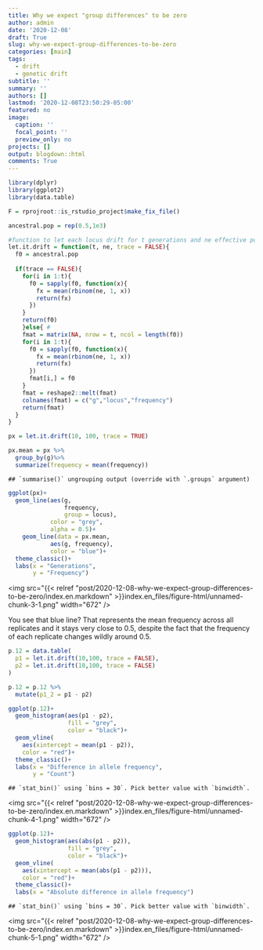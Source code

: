 ```yaml
---
title: Why we expect "group differences" to be zero
author: admin
date: '2020-12-08'
draft: True
slug: why-we-expect-group-differences-to-be-zero
categories: [main]
tags:
  - drift
  - genetic drift
subtitle: ''
summary: ''
authors: []
lastmod: '2020-12-08T23:50:29-05:00'
featured: no
image:
  caption: ''
  focal_point: ''
  preview_only: no
projects: []
output: blogdown::html
comments: True
---
```



```r
library(dplyr)
library(ggplot2)
library(data.table)

F = rprojroot::is_rstudio_project$make_fix_file()
```



```r
ancestral.pop = rep(0.5,1e3)

#function to let each locus drift for t generations and ne effective population size
let.it.drift = function(t, ne, trace = FALSE){
  f0 = ancestral.pop
  
  if(trace == FALSE){
    for(i in 1:t){
      f0 = sapply(f0, function(x){
        fx = mean(rbinom(ne, 1, x))
        return(fx)
      })
    }
    return(f0)
    }else{ #
    fmat = matrix(NA, nrow = t, ncol = length(f0))
    for(i in 1:t){
      f0 = sapply(f0, function(x){
        fx = mean(rbinom(ne, 1, x))
        return(fx)
      })
      fmat[i,] = f0
    }
    fmat = reshape2::melt(fmat)
    colnames(fmat) = c("g","locus","frequency")
    return(fmat)
  }
}
```



```r
px = let.it.drift(10, 100, trace = TRUE)

px.mean = px %>%
  group_by(g)%>%
  summarize(frequency = mean(frequency))
```

```
## `summarise()` ungrouping output (override with `.groups` argument)
```

```r
ggplot(px)+
  geom_line(aes(g,
                frequency,
                group = locus),
            color = "grey",
            alpha = 0.5)+
    geom_line(data = px.mean, 
            aes(g, frequency),
            color = "blue")+
  theme_classic()+
  labs(x = "Generations",
       y = "Frequency")
```

<img src="{{< relref "post/2020-12-08-why-we-expect-group-differences-to-be-zero/index.en.markdown" >}}index.en_files/figure-html/unnamed-chunk-3-1.png" width="672" />

You see that blue line? That represents the mean frequency across all replicates and it stays very close to 0.5, despite the fact that the frequency of each replicate changes wildly around 0.5. 


```r
p.12 = data.table(
  p1 = let.it.drift(10,100, trace = FALSE),
  p2 = let.it.drift(10,100, trace = FALSE)
)

p.12 = p.12 %>%
  mutate(p1_2 = p1 - p2)

ggplot(p.12)+
  geom_histogram(aes(p1 - p2),
                 fill = "grey",
                 color = "black")+
  geom_vline(
    aes(xintercept = mean(p1 - p2)),
    color = "red")+
  theme_classic()+
  labs(x = "Difference in allele frequency",
       y = "Count")
```

```
## `stat_bin()` using `bins = 30`. Pick better value with `binwidth`.
```

<img src="{{< relref "post/2020-12-08-why-we-expect-group-differences-to-be-zero/index.en.markdown" >}}index.en_files/figure-html/unnamed-chunk-4-1.png" width="672" />


```r
ggplot(p.12)+
  geom_histogram(aes(abs(p1 - p2)),
                 fill = "grey",
                 color = "black")+
  geom_vline(
    aes(xintercept = mean(abs(p1 - p2))),
    color = "red")+
  theme_classic()+
  labs(x = "Absolute difference in allele frequency")
```

```
## `stat_bin()` using `bins = 30`. Pick better value with `binwidth`.
```

<img src="{{< relref "post/2020-12-08-why-we-expect-group-differences-to-be-zero/index.en.markdown" >}}index.en_files/figure-html/unnamed-chunk-5-1.png" width="672" />







